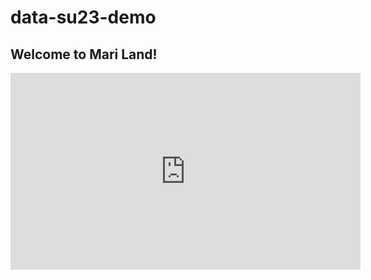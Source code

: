 # data-su23-demo

## Welcome to Mari Land!

<iframe width="560" height="315" src="https://www.youtube.com/embed/nPLV7lGbmT4" title="YouTube video player" frameborder="0" allow="accelerometer; autoplay; clipboard-write; encrypted-media; gyroscope; picture-in-picture; web-share" allowfullscreen></iframe>



